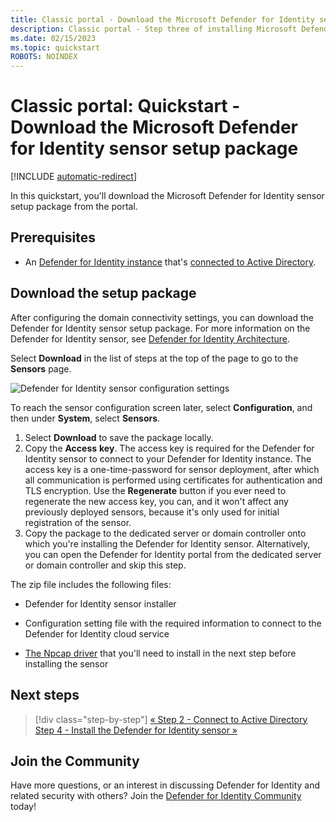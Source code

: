 ```yaml
---
title: Classic portal - Download the Microsoft Defender for Identity sensor setup package quickstart
description: Classic portal - Step three of installing Microsoft Defender for Identity helps you download the Defender for Identity sensor setup package.
ms.date: 02/15/2023
ms.topic: quickstart
ROBOTS: NOINDEX
---
```


# Classic portal: Quickstart - Download the Microsoft Defender for Identity sensor setup package

[!INCLUDE [automatic-redirect](../includes/automatic-redirect.md)]

In this quickstart, you'll download the Microsoft Defender for Identity sensor setup package from the portal.

## Prerequisites

- An [Defender for Identity instance](classic-install-step1.md) that's [connected to Active Directory](/defender-for-identity/classic-install-step2).

## Download the setup package

After configuring the domain connectivity settings, you can download the Defender for Identity sensor setup package. For more information on the Defender for Identity sensor, see [Defender for Identity Architecture](architecture.md).

Select **Download** in the list of steps at the top of the page to go to the **Sensors** page.

![Defender for Identity sensor configuration settings](media/sensor-config.png)

To reach the sensor configuration screen later, select **Configuration**, and then under **System**, select **Sensors**.  

1. Select **Download** to save the package locally.
1. Copy the **Access** **key**. The access key is required for the Defender for Identity sensor to connect to your Defender for Identity instance. The access key is a one-time-password for sensor deployment, after which all communication is performed using certificates for authentication and TLS encryption. Use the **Regenerate** button if you ever need to regenerate the new access key, you can, and it won't affect any previously deployed sensors, because it's only used for initial registration of the sensor.
1. Copy the package to the dedicated server or domain controller onto which you're installing the Defender for Identity sensor. Alternatively, you can open the Defender for Identity portal from the dedicated server or domain controller and skip this step.

The zip file includes the following files:

- Defender for Identity sensor installer

- Configuration setting file with the required information to connect to the Defender for Identity cloud service

- [The Npcap driver](/defender-for-identity/technical-faq#winpcap-and-npcap-drivers) that you'll need to install in the next step before installing the sensor

## Next steps

> [!div class="step-by-step"]
> [« Step 2 - Connect to Active Directory](/defender-for-identity/classic-install-step2)
> [Step 4 - Install the Defender for Identity sensor »](/defender-for-identity/install-sensor)

## Join the Community

Have more questions, or an interest in discussing Defender for Identity and related security with others? Join the [Defender for Identity Community](<https://aka.ms/MDIcommunity>) today!
